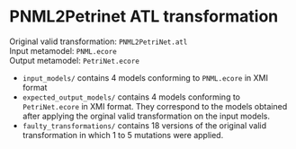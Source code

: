 # PNML2Petrinet ATL transformation

Original valid transformation: ``PNML2PetriNet.atl``  
Input metamodel: ``PNML.ecore``   
Output metamodel: ``PetriNet.ecore``   

* ``input_models/`` contains 4 models conforming to ``PNML.ecore`` in XMI format
* ``expected_output_models/`` contains 4 models conforming to ``PetriNet.ecore`` in XMI format. They correspond to the models obtained after applying the orginal valid transformation on the input models.
* ``faulty_transformations/`` contains 18 versions of the original valid transformation in which 1 to 5 mutations were applied.

